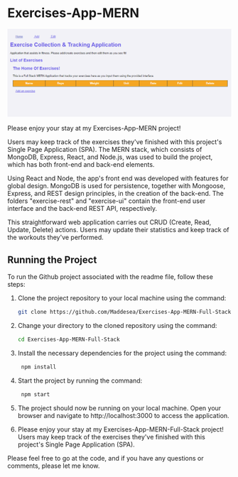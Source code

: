 # Exercises-App-MERN

![image](https://github.com/Maddesea/Exercises-App-MERN/blob/main/media/homepage.PNG)

Please enjoy your stay at my Exercises-App-MERN project!

Users may keep track of the exercises they've finished with this project's Single Page Application (SPA). The MERN stack, which consists of MongoDB, Express, React, and Node.js, was used to build the project, which has both front-end and back-end elements.

Using React and Node, the app's front end was developed with features for global design. MongoDB is used for persistence, together with Mongoose, Express, and REST design principles, in the creation of the back-end. The folders "exercise-rest" and "exercise-ui" contain the front-end user interface and the back-end REST API, respectively.

This straightforward web application carries out CRUD (Create, Read, Update, Delete) actions. Users may update their statistics and keep track of the workouts they've performed.

## Running the Project
To run the Github project associated with the readme file, follow these steps:

1. Clone the project repository to your local machine using the command:  

   ```bash
   git clone https://github.com/Maddesea/Exercises-App-MERN-Full-Stack.git
2. Change your directory to the cloned repository using the command:  
   
   ```bash
   cd Exercises-App-MERN-Full-Stack
3. Install the necessary dependencies for the project using the command:  
   
   ```bash 
    npm install
4. Start the project by running the command:  
   
   ```bash
    npm start
5. The project should now be running on your local machine. Open your browser and navigate to http://localhost:3000 to access the application.
6. Please enjoy your stay at my Exercises-App-MERN-Full-Stack project! Users may keep track of the exercises they've finished with this project's Single Page Application (SPA).

Please feel free to go at the code, and if you have any questions or comments, please let me know.
